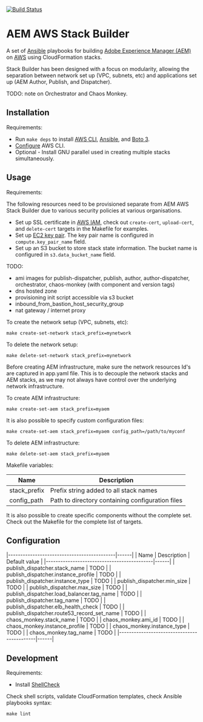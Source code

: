 [![Build Status](https://img.shields.io/travis/shinesolutions/aem-aws-stack-builder.svg)](http://travis-ci.org/shinesolutions/aem-aws-stack-builder)

# AEM AWS Stack Builder
A set of [Ansible](https://www.ansible.com/) playbooks for building [Adobe Experience Manager (AEM)](http://www.adobe.com/au/marketing-cloud/enterprise-content-management.html) on [AWS](https://aws.amazon.com/) using CloudFormation stacks.

Stack Builder has been designed with a focus on modularity, allowing the separation between network set up (VPC, subnets, etc) and applications set up (AEM Author, Publish, and Dispatcher).

TODO: note on Orchestrator and Chaos Monkey.

## Installation

Requirements:

* Run `make deps` to install [AWS CLI](http://docs.aws.amazon.com/cli/latest/userguide/installing.html), [Ansible](http://docs.ansible.com/ansible/intro_installation.html), and [Boto 3](https://boto3.readthedocs.io/en/latest/).
* [Configure](http://docs.aws.amazon.com/cli/latest/userguide/cli-chap-getting-started.html#cli-quick-configuration) AWS CLI.
* Optional - Install GNU parallel used in creating multiple stacks simultaneously.

## Usage

Requirements:

The following resources need to be provisioned separate from AEM AWS Stack Builder due to various security policies at various organisations.

* Set up SSL certificate in [AWS IAM](https://aws.amazon.com/iam), check out `create-cert`, `upload-cert`, and `delete-cert` targets in the Makefile for examples.
* Set up [EC2 key pair](http://docs.aws.amazon.com/AWSEC2/latest/UserGuide/ec2-key-pairs.html). The key pair name is configured in `compute.key_pair_name` field.
* Set up an S3 bucket to store stack state information. The bucket name is configured in  `s3.data_bucket_name` field.

TODO:
* ami images for publish-dispatcher, publish, author, author-dispatcher, orchestrator, chaos-monkey (with component and version tags)
* dns hosted zone
* provisioning init script accessible via s3 bucket
* inbound_from_bastion_host_security_group
* nat gateway / internet proxy

To create the network setup (VPC, subnets, etc):

    make create-set-network stack_prefix=mynetwork

To delete the network setup:

    make delete-set-network stack_prefix=mynetwork

Before creating AEM infrastructure, make sure the network resources Id's are captured in app.yaml file. This is to decouple the network stacks and AEM stacks, as we may not always have control over the underlying network infrastructure.

To create AEM infrastructure:

    make create-set-aem stack_prefix=myaem

It is also possible to specify custom configuration files:

    make create-set-aem stack_prefix=myaem config_path=/path/to/myconf

To delete AEM infrastructure:

    make delete-set-aem stack_prefix=myaem

Makefile variables:

| Name         | Description                                      |
|--------------|--------------------------------------------------|
| stack_prefix | Prefix string added to all stack names           |
| config_path  | Path to directory containing configuration files |

It is also possible to create specific components without the complete set. Check out the Makefile for the complete list of targets.

## Configuration

|--------------------------------------------|------|
| Name                                       | Description | Default value |
|--------------------------------------------|------|
| publish_dispatcher.stack_name              | TODO |
| publish_dispatcher.instance_profile        | TODO |
| publish_dispatcher.instance_type           | TODO |
| publish_dispatcher.min_size                | TODO |
| publish_dispatcher.max_size                | TODO |
| publish_dispatcher.load_balancer.tag_name  | TODO |
| publish_dispatcher.tag_name                | TODO |
| publish_dispatcher.elb_health_check        | TODO |
| publish_dispatcher.route53_record_set_name | TODO |
| chaos_monkey.stack_name                    | TODO |
| chaos_monkey.ami_id                        | TODO |
| chaos_monkey.instance_profile              | TODO |
| chaos_monkey.instance_type                 | TODO |
| chaos_monkey.tag_name                      | TODO |
|--------------------------------------------|------|

## Development

Requirements:

* Install [ShellCheck](https://github.com/koalaman/shellcheck#user-content-installing)

Check shell scripts, validate CloudFormation templates, check Ansible playbooks syntax:
```
make lint
```
